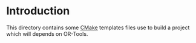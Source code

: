 # Introduction

This directory contains some [CMake](../../cmake) templates files use to build a project which
will depends on OR-Tools.
